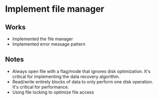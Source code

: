 # Implement file manager

## Works

- Implemented the file manager
- Implemented error message pattern

## Notes

- Always open file with a flag/mode that ignores disk optimization. It's critical for implementing the data recovery algorithm.
- Read/write entirely blocks of data to only perform one disk operation. It's critical for performance.
- Using file locking to optimize file access 